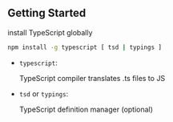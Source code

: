 ## Getting Started

install TypeScript globally

```bash
npm install -g typescript [ tsd | typings ]
```

- `typescript`: 

    TypeScript compiler translates .ts files to JS
- `tsd` or `typings`: 
  
    TypeScript definition manager (optional)